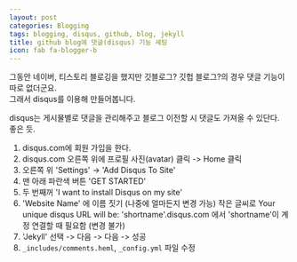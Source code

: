 ```yaml
---
layout: post
categories: Blogging
tags: blogging, disqus, github, blog, jekyll
title: github blog에 댓글(disqus) 기능 세팅
icon: fab fa-blogger-b
---
```


그동안 네이버, 티스토리 블로깅을 했지만 깃블로그? 깃헙 블로그?의 경우 댓글 기능이 따로 없더군요.  
그래서 disqus를 이용해 만들어봅니다.  
  
disqus는 게시물별로 댓글을 관리해주고 블로그 이전할 시 댓글도 가져올 수 있단다.  
좋은 듯.  
  
1. disqus.com에 회원 가입을 한다.
2. disqus.com 오른쪽 위에 프로필 사진(avatar) 클릭 -> Home 클릭
3. 오른쪽 위 'Settings' -> 'Add Disqus To Site'
4. 맨 아래 파란색 버튼 'GET STARTED'
5. 두 번째꺼 'I want to install Disqus on my site'
6. 'Website Name' 에 이름 짓기 (나중에 얼마든지 변경 가능)
   작은 글씨로 Your unique disqus URL will be: 'shortname'.disqus.com 에서 'shortname'이 계정 연결할 때 필요함 (변경 불가)
7. 'Jekyll' 선택 -> 다음 -> 다음 -> 성공
8. `_includes/comments.heml`, `_config.yml` 파일 수정
